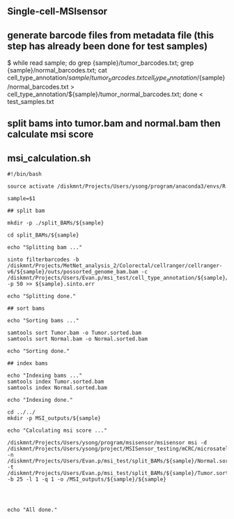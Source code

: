 ## Single-cell-MSIsensor


## generate barcode files from metadata file (this step has already been done for test samples)

$ while read sample; do grep {sample}/tumor_barcodes.txt; grep {sample}/normal_barcodes.txt; cat cell_type_annotation/${sample}/tumor_barcodes.txt cell_type_annotation/${sample}/normal_barcodes.txt > cell_type_annotation/${sample}/tumor_normal_barcodes.txt; done < test_samples.txt

## split bams into tumor.bam and normal.bam then calculate msi score

## msi_calculation.sh

```
#!/bin/bash

source activate /diskmnt/Projects/Users/ysong/program/anaconda3/envs/R

sample=$1

## split bam

mkdir -p ./split_BAMs/${sample}

cd split_BAMs/${sample}

echo "Splitting bam ..."

sinto filterbarcodes -b /diskmnt/Projects/MetNet_analysis_2/Colorectal/cellranger/cellranger-v6/${sample}/outs/possorted_genome_bam.bam -c /diskmnt/Projects/Users/Evan.p/msi_test/cell_type_annotation/${sample}/normal_tumor_barcode.txt -p 50 >> ${sample}.sinto.err

echo "Splitting done."

## sort bams

echo "Sorting bams ..."

samtools sort Tumor.bam -o Tumor.sorted.bam
samtools sort Normal.bam -o Normal.sorted.bam

echo "Sorting done."

## index bams

echo "Indexing bams ..."
samtools index Tumor.sorted.bam
samtools index Normal.sorted.bam

echo "Indexing done."

cd ../../
mkdir -p MSI_outputs/${sample}

echo "Calculating msi score ..."

/diskmnt/Projects/Users/ysong/program/msisensor/msisensor msi -d /diskmnt/Projects/Users/ysong/project/MSISensor_testing/mCRC/microsatellites.list -n /diskmnt/Projects/Users/Evan.p/msi_test/split_BAMs/${sample}/Normal.sorted.bam -t /diskmnt/Projects/Users/Evan.p/msi_test/split_BAMs/${sample}/Tumor.sorted.bam -b 25 -l 1 -q 1 -o /MSI_outputs/${sample}/${sample}




echo "All done."
